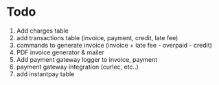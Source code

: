 # Todo

1. Add charges table
2. add transactions table (invoice, payment, credit, late fee)
3. commands to generate invoice (invoice + late fee - overpaid - credit)
4. PDF invoice generator & mailer
5. Add payment gateway logger to invoice, payment
6. payment gateway integration (curlec, etc..)
7. add instantpay table
